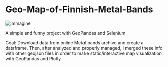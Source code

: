 # Geo-Map-of-Finnish-Metal-Bands
![immagine](https://user-images.githubusercontent.com/45571791/236247325-826bcd49-e39a-42c4-878e-c1f31e6b6c28.png)


A simple and funny project with GeoPandas and Selenium.

Goal: Download data from online Metal bands archive and create a dataframe. Then, after analyzed and properly managed, I merged these info with other geojson files in order to make static/interactive map visualization with GeoPandas and Plotly
